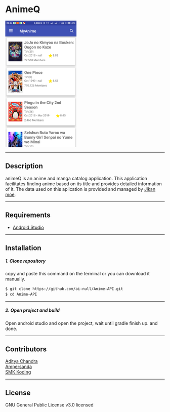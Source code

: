 # AnimeQ

<div>
  <img height="400px" src="https://raw.githubusercontent.com/ai-null/Anime-API/master/Screenshot_2018-10-30-20-44-17-664_widyanto.fauzan.tugasakhir.png"/>
</div>

___
## Description
animeQ is an anime and manga catalog application. This application facilitates finding anime based on its title and provides detailed information of it. The data used on this aplication is provided and managed by [Jikan moe](https://jikan.moe/).

___
## Requirements
 * [Android Studio](https://developer.android.com/studio)

___
## Installation
##### 1. Clone repository
copy and paste this command on the terminal or you can download it manually.
<br />
```sh
$ git clone https://github.com/ai-null/Anime-API.git
$ cd Anime-API
```
___
##### 2. Open project and build
Open android studio and open the project, wait until gradle finish up. and done.

___
## Contributors
[Aditya Chandra](https://github.com/inibukanadit) <br/>
[Ampersanda](https://github.com/ampersanda) <br/>
[SMK Koding](https://smkcoding.id/)

___
## License
GNU General Public License v3.0 licensed
